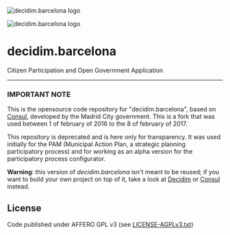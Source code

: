 ![decidim.barcelona logo](https://raw.githubusercontent.com/AjuntamentdeBarcelona/decidimbcn/master/app/assets/images/decidim-logo.png)

![decidim.barcelona logo](https://raw.githubusercontent.com/AjuntamentdeBarcelona/decidimbcn/master/app/assets/images/badge-ajuntament-footer.png)

# decidim.barcelona

Citizen Participation and Open Government Application

---

### IMPORTANT NOTE

This is the opensource code repository for "decidim.barcelona", based on [Consul](https://github.com/consul/consul), developed by the Madrid City government. This is a fork that was used between 1 of february of 2016 to the 8 of february of 2017.

This repository is deprecated and is here only for transparency. It was used initially for the PAM (Municipal Action Plan, a strategic planning participatory process) and for working as an alpha version for the participatory process configurator.

**Warning**: this version of *decidim.barcelona* isn't meant to be reused; if you want to build your own project on top of it, take a look at [Decidim](https://github.com/decidim/decidim) or [Consul](https://github.com/consul/consul) instead.

## License

Code published under AFFERO GPL v3 (see [LICENSE-AGPLv3.txt](LICENSE-AGPLv3.txt))
